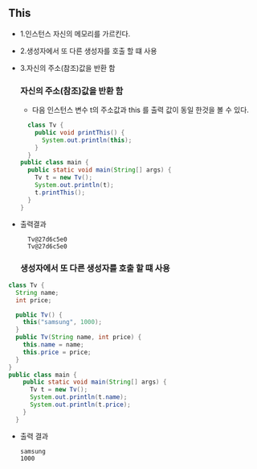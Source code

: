 ## This 
- 1.인스턴스 자신의 메모리를 가르킨다.
- 2.생성자에서 또 다른 생성자를 호출 할 떄 사용
- 3.자신의 주소(참조)값을 반환 함

  ### 자신의 주소(참조)값을 반환 함
  - 다음 인스턴스 변수 t의 주소값과 this 를 출력 값이 동일 한것을 볼 수 있다.
  ```java
    class Tv {
      public void printThis() {
        System.out.println(this);
      }
    }
  public class main {
    public static void main(String[] args) {
      Tv t = new Tv();
      System.out.println(t);
      t.printThis();
    }
  }
  ```
- 출력결과
  ```
    Tv@27d6c5e0
    Tv@27d6c5e0
  ```
  ### 생성자에서 또 다른 생성자를 호출 할 떄 사용

```java
class Tv {
  String name;
  int price;

  public Tv() {
    this("samsung", 1000);
  }
  public Tv(String name, int price) {
    this.name = name;
    this.price = price;
  } 
}
public class main {
    public static void main(String[] args) {
      Tv t = new Tv();
      System.out.println(t.name);
      System.out.println(t.price);
    }
  }
```
- 출력 결과
  ```
  samsung
  1000
  ```
  
